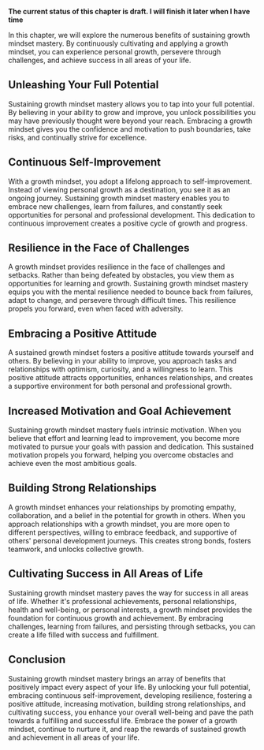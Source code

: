 **The current status of this chapter is draft. I will finish it later when I have time**

In this chapter, we will explore the numerous benefits of sustaining growth mindset mastery. By continuously cultivating and applying a growth mindset, you can experience personal growth, persevere through challenges, and achieve success in all areas of your life.

Unleashing Your Full Potential
------------------------------

Sustaining growth mindset mastery allows you to tap into your full potential. By believing in your ability to grow and improve, you unlock possibilities you may have previously thought were beyond your reach. Embracing a growth mindset gives you the confidence and motivation to push boundaries, take risks, and continually strive for excellence.

Continuous Self-Improvement
---------------------------

With a growth mindset, you adopt a lifelong approach to self-improvement. Instead of viewing personal growth as a destination, you see it as an ongoing journey. Sustaining growth mindset mastery enables you to embrace new challenges, learn from failures, and constantly seek opportunities for personal and professional development. This dedication to continuous improvement creates a positive cycle of growth and progress.

Resilience in the Face of Challenges
------------------------------------

A growth mindset provides resilience in the face of challenges and setbacks. Rather than being defeated by obstacles, you view them as opportunities for learning and growth. Sustaining growth mindset mastery equips you with the mental resilience needed to bounce back from failures, adapt to change, and persevere through difficult times. This resilience propels you forward, even when faced with adversity.

Embracing a Positive Attitude
-----------------------------

A sustained growth mindset fosters a positive attitude towards yourself and others. By believing in your ability to improve, you approach tasks and relationships with optimism, curiosity, and a willingness to learn. This positive attitude attracts opportunities, enhances relationships, and creates a supportive environment for both personal and professional growth.

Increased Motivation and Goal Achievement
-----------------------------------------

Sustaining growth mindset mastery fuels intrinsic motivation. When you believe that effort and learning lead to improvement, you become more motivated to pursue your goals with passion and dedication. This sustained motivation propels you forward, helping you overcome obstacles and achieve even the most ambitious goals.

Building Strong Relationships
-----------------------------

A growth mindset enhances your relationships by promoting empathy, collaboration, and a belief in the potential for growth in others. When you approach relationships with a growth mindset, you are more open to different perspectives, willing to embrace feedback, and supportive of others' personal development journeys. This creates strong bonds, fosters teamwork, and unlocks collective growth.

Cultivating Success in All Areas of Life
----------------------------------------

Sustaining growth mindset mastery paves the way for success in all areas of life. Whether it's professional achievements, personal relationships, health and well-being, or personal interests, a growth mindset provides the foundation for continuous growth and achievement. By embracing challenges, learning from failures, and persisting through setbacks, you can create a life filled with success and fulfillment.

Conclusion
----------

Sustaining growth mindset mastery brings an array of benefits that positively impact every aspect of your life. By unlocking your full potential, embracing continuous self-improvement, developing resilience, fostering a positive attitude, increasing motivation, building strong relationships, and cultivating success, you enhance your overall well-being and pave the path towards a fulfilling and successful life. Embrace the power of a growth mindset, continue to nurture it, and reap the rewards of sustained growth and achievement in all areas of your life.
